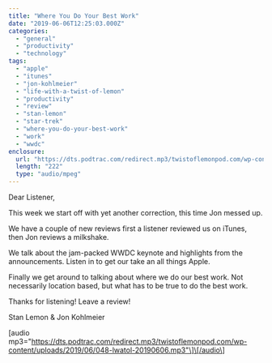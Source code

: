 ```yaml
---
title: "Where You Do Your Best Work"
date: "2019-06-06T12:25:03.000Z"
categories: 
  - "general"
  - "productivity"
  - "technology"
tags: 
  - "apple"
  - "itunes"
  - "jon-kohlmeier"
  - "life-with-a-twist-of-lemon"
  - "productivity"
  - "review"
  - "stan-lemon"
  - "star-trek"
  - "where-you-do-your-best-work"
  - "work"
  - "wwdc"
enclosure: 
  url: "https://dts.podtrac.com/redirect.mp3/twistoflemonpod.com/wp-content/uploads/2019/06/048-lwatol-20190606.mp3"
  length: "222"
  type: "audio/mpeg"
---
```


Dear Listener,

This week we start off with yet another correction, this time Jon messed up.

We have a couple of new reviews first a listener reviewed us on iTunes, then Jon reviews a milkshake.

We talk about the jam-packed WWDC keynote and highlights from the announcements. Listen in to get our take an all things Apple.

Finally we get around to talking about where we do our best work. Not necessarily location based, but what has to be true to do the best work.

Thanks for listening! Leave a review!

Stan Lemon & Jon Kohlmeier

\[audio mp3="https://dts.podtrac.com/redirect.mp3/twistoflemonpod.com/wp-content/uploads/2019/06/048-lwatol-20190606.mp3"\]\[/audio\]
